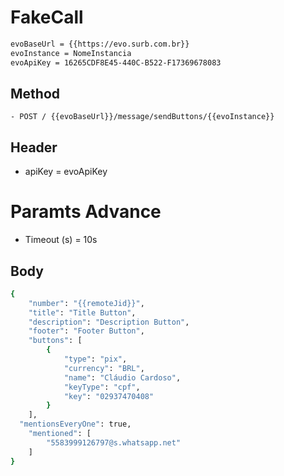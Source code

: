 # FakeCall

```bash
evoBaseUrl = {{https://evo.surb.com.br}}
evoInstance = NomeInstancia
evoApiKey = 16265CDF8E45-440C-B522-F17369678083
```
## Method 
```
- POST / {{evoBaseUrl}}/message/sendButtons/{{evoInstance}}

```

## Header
- apiKey = evoApiKey

# Paramts Advance
- Timeout (s) = 10s

## Body

```bash
{
    "number": "{{remoteJid}}",
    "title": "Title Button",
    "description": "Description Button",
    "footer": "Footer Button",
    "buttons": [
        {
            "type": "pix",
            "currency": "BRL",
            "name": "Cláudio Cardoso",
            "keyType": "cpf", 
            "key": "02937470408"
        }
    ],
  "mentionsEveryOne": true,
    "mentioned": [
        "5583999126797@s.whatsapp.net"
    ]
}
```